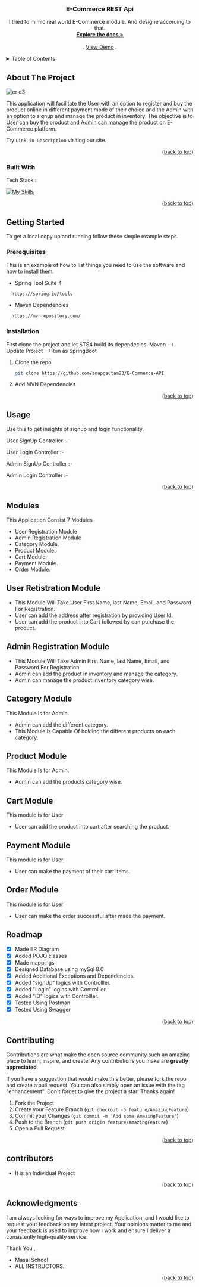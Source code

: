 <a name="readme-top"></a> 

<!-- PROJECT SHIELDS -->
<!--
*** I'm using markdown "reference style" links for readability.
*** Reference links are enclosed in brackets [ ] instead of parentheses ( ).
*** See the bottom of this document for the declaration of the reference variables
*** for contributors-url, forks-url, etc. This is an optional, concise syntax you may use.
*** https://www.markdownguide.org/basic-syntax/#reference-style-links
-->



  <h3 align="center">E-Commerce REST Api</h3>

  <p align="center">
    I tried to mimic real world E-Commerce module. And designe according to that.
    <br />
    <a href="https://github.com/anupgautam23/E-Commerce-API"><strong>Explore the docs »</strong></a>
    <br />
    <br />
    .
    <a href="https://github.com/anupgautam23/E-Commerce-API">View Demo</a>
    .
  </p>
</div>



<!-- TABLE OF CONTENTS -->
<details>
  <summary>Table of Contents</summary>
  <ol>
    <li>
      <a href="#about-the-project">About The Project</a>
      <ul>
        <li><a href="#built-with">Built With</a></li>
      </ul>
    </li>
    <li>
      <a href="#getting-started">Getting Started</a>
      <ul>
        <li><a href="#prerequisites">Prerequisites</a></li>
        <li><a href="#installation">Installation</a></li>
      </ul>
    </li>
    <li><a href="#usage">Usage</a></li>
    <li><a href="#modules">Modules</a></li>
    <li><a href="#roadmap">Roadmap</a></li>
    <li><a href="#contributing">Contributing</a></li>
    <li><a href="#contributors">Contributors</a></li>
    <li><a href="#acknowledgments">Acknowledgments</a></li>
  </ol>
</details>



<!-- ABOUT THE PROJECT -->
## About The Project

![er d3](https://i.ibb.co/Gp5Vr7r/myFlow.jpg)


This application will facilitate the User with an option to register and buy the product online in different payment mode of their choice and the Admin with an option to signup and manage the product in inventory. 
The objective is to User can buy the product  and Admin can manage the product on E-Commerce platform.

Try `Link in Description` visiting our site.

<p align="right">(<a href="#readme-top">back to top</a>)</p>



### Built With

Tech Stack :

[![My Skills](https://skillicons.dev/icons?i=java,spring,maven,hibernate,github,git,vscode&theme=light)](https://skillicons.dev)
<p align="right">(<a href="#readme-top">back to top</a>)</p>



<!-- GETTING STARTED -->
## Getting Started

To get a local copy up and running follow these simple example steps.

### Prerequisites

This is an example of how to list things you need to use the software and how to install them.
  
  * Spring Tool Suite 4

 ```sh
   https://spring.io/tools
   ```
  
   * Maven Dependencies

 ```sh
   https://mvnrepository.com/
   ```

### Installation

First clone the project and let STS4 build its dependecies. Maven --> Update Project -->Run as SpringBoot

1. Clone the repo
   ```sh
   git clone https://github.com/anupgautam23/E-Commerce-API
   ```
2. Add MVN Dependencies

<p align="right">(<a href="#readme-top">back to top</a>)</p>



<!-- USAGE EXAMPLES -->
## Usage

Use this to get insights of signup and login functionality.

User SignUp Controller :-

User Login Controller :-

Admin SignUp Controller :-

Admin Login Controller :-


<p align="right">(<a href="#readme-top">back to top</a>)</p>

<!-- USAGE EXAMPLES -->
## Modules
This Application Consist 7 Modules

- User Registration Module
- Admin Registration Module  
- Category Module.
- Product Module.
- Cart Module.
- Payment Module.
- Order Module.

## User Retistration Module
- This Module Will Take User First Name, last Name, Email, and Password  For Registration.
- User can add the address after registration by providing User Id.
- User can add the product into Cart followed by can purchase the product.

## Admin Registration Module
- This Module Will Take Admin First Name, last Name, Email, and Password  For Registration
- Admin can add the product in inventory and manage the category.
- Admin  can manage the product inventory category wise. 

## Category Module
This Module Is for Admin.

- Admin can add the different category.
- This Module is Capable Of holding the different products on each category. 

## Product Module
This Module Is for Admin.
- Admin can add the products category wise.

## Cart  Module
This module is for User
- User can add the product into cart after searching the  product.

## Payment Module
This module is for User
- User can make the payment of their cart items.

## Order Module
This module is for User
- User can make the order successful after made the payment.

<!-- ROADMAP -->
## Roadmap

- [x] Made ER Diagram
- [x] Added POJO classes
- [x] Made mappings
- [x] Designed Database using mySql 8.0
- [x] Added Additional Exceptions and Dependencies.
- [x] Added "signUp" logics with Controlller.
- [x] Added "Login" logics with Controlller.
- [x] Added "ID" logics with Controlller.
- [x] Tested Using Postman
- [x] Tested Using Swagger

<p align="right">(<a href="#readme-top">back to top</a>)</p>



<!-- CONTRIBUTING -->
## Contributing

Contributions are what make the open source community such an amazing place to learn, inspire, and create. Any contributions you make are **greatly appreciated**.

If you have a suggestion that would make this better, please fork the repo and create a pull request. You can also simply open an issue with the tag "enhancement".
Don't forget to give the project a star! Thanks again!

1. Fork the Project
2. Create your Feature Branch (`git checkout -b feature/AmazingFeature`)
3. Commit your Changes (`git commit -m 'Add some AmazingFeature'`)
4. Push to the Branch (`git push origin feature/AmazingFeature`)
5. Open a Pull Request

<p align="right">(<a href="#readme-top">back to top</a>)</p>



<!-- Contributors -->
## contributors
* It is an Individual Project

<p align="right">(<a href="#readme-top">back to top</a>)</p>



<!-- ACKNOWLEDGMENTS -->
## Acknowledgments

I am always looking for ways to improve my Application, and I would like to request your feedback on my latest project. Your opinions matter to me and your feedback is used to improve how I work and ensure I deliver a consistently high-quality service.

Thank You ,
* Masai School
* ALL INSTRUCTORS.

<p align="right">(<a href="#readme-top">back to top</a>)</p>

